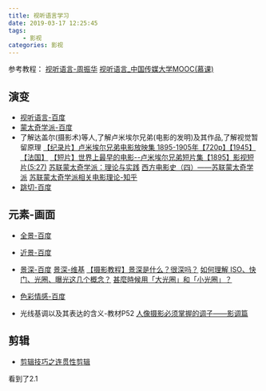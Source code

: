 ```yaml
---
title: 视听语言学习
date: 2019-03-17 12:25:45
tags:
    - 影视
categories: 影视
---
```


参考教程：
[视听语言-周振华](https://book.douban.com/subject/24745236/)
[视听语言_中国传媒大学MOOC(慕课)](https://www.bilibili.com/video/av53425076/?p=2)

<!-- more -->

## 演变
* [视听语言-百度](https://baike.baidu.com/item/视听语言/9745522)
* [蒙太奇学派-百度](https://baike.baidu.com/item/蒙太奇学派/1201994)
* 了解达盖尔(摄影术)等人,了解卢米埃尔兄弟(电影的发明)及其作品,了解视觉暂留原理
  [【纪录片】卢米埃尔兄弟电影放映集 1895-1905年【720p】【1945】【法国】](https://www.bilibili.com/video/av23515162?from=search&seid=3879203695253451246)
  [【短片】世界上最早的电影--卢米埃尔兄弟短片集【1895】影视短片(5:27)](https://www.bilibili.com/video/av5623417?from=search&seid=3879203695253451246)
[苏联蒙太奇学派：理论与实践](https://site.douban.com/178720/widget/notes/14529557/note/526683904/)
[西方电影史（四）——苏联蒙太奇学派](http://blog.renren.com/share/321378106/15840066491)
[苏联蒙太奇学派相关电影理论-知乎](https://zhuanlan.zhihu.com/p/53483247)
* [跳切-百度](https://baike.baidu.com/item/跳切)

## 元素-画面
* [全景-百度](https://baike.baidu.com/item/全景/18779668#viewPageContent)
* [近景-百度](https://baike.baidu.com/item/近景)
* [景深-百度](https://baike.baidu.com/item/景深/82317)
[景深-维基](https://zh.wikipedia.org/zh/景深)
[【摄影教程】景深是什么？很深吗？](https://www.youtube.com/watch?v=wpuQzNcpxUA)
[如何理解 ISO、快门、光圈、曝光这几个概念？](https://www.zhihu.com/question/21427664)
[甚麼時候用「大光圈」和「小光圈」？](https://www.fotobeginner.com/8741/large-small-aperture/)

* [色彩情感-百度](https://baike.baidu.com/item/色彩情感)
* 光线基调以及其表达的含义-教材P52
[人像摄影必须掌握的调子——影调篇](https://www.jianshu.com/p/823e5a773579)

## 剪辑
* [剪辑技巧之连贯性剪辑](https://www.douban.com/note/350744655/)

看到了2.1